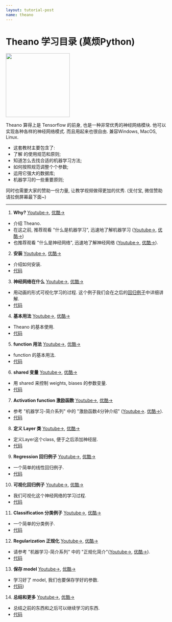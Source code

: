 ```yaml
---
layout: tutorial-post
name: theano
---
```


# Theano 学习目录 (莫烦Python)
<img src="{{site.baseurl}}/static/img/course-cover/theano.jpg" height="200">

Theano 算得上是 Tensorflow 的前身, 也是一种非常优秀的神经网络模块. 他可以实现各种各样的神经网络模式. 而且用起来也很自由. 兼容Windows, MacOS, Linux.

* 这套教材主要包含了:
 * 了解 的使用规范和原则;
 * 知道怎么去找合适的机器学习方法;
 * 如何按照规范调整个个参数;
 * 运用它强大的数据库;
 * 机器学习的一些重要原则;


同时也需要大家的赞助一份力量, 让教学视频做得更加的优秀. (支付宝, 微信赞助请拉倒屏幕最下面~)

---

1. **Why?** [Youtube->](https://www.youtube.com/watch?v=84yGQZE43OU&list=PLXO45tsB95cKpDID642AjNkygrSR5X15T&index=2), [优酷->](http://v.youku.com/v_show/id_XMTY1OTQ4NDI2OA==.html?f=27743371&o=1)
  * 介绍 Theano.
  * 在这之前, 推荐观看 "什么是机器学习", 迅速地了解机器学习 ([Youtube->](https://www.youtube.com/watch?v=YY7-VKXybjc&list=PLXO45tsB95cIFm8Y8vMkNNPPXAtYXwKin&index=1), [优酷->](http://v.youku.com/v_show/id_XMTYyMjk2NDIwOA==.html?f=27892935&o=1))
  * 也推荐观看 "什么是神经网络", 迅速地了解神经网络 ([Youtube->](https://www.youtube.com/watch?v=RSRkp8VAavQ&index=2&list=PLXO45tsB95cIFm8Y8vMkNNPPXAtYXwKin), [优酷->](http://v.youku.com/v_show/id_XMTU5NDc3MDQwOA==.html?f=27892935&o=1)).
  


2. **安装** [Youtube->](https://www.youtube.com/watch?v=uefJFOaypj8&list=PLXO45tsB95cKpDID642AjNkygrSR5X15T&index=3), [优酷->](http://v.youku.com/v_show/id_XMTY1OTUyNjIzNg==.html?f=27743371&o=1) 
  * 介绍如何安装. 
  * [代码](https://github.com/MorvanZhou/tutorials/blob/master/theanoTUT/theano2_install.py)
  


3. **神经网络在什么** [Youtube->](https://www.youtube.com/watch?v=sPu4KpzLaDQ&list=PLXO45tsB95cKpDID642AjNkygrSR5X15T&index=4), [优酷->](http://v.youku.com/v_show/id_XMTY2MTU4MzM4MA==.html?f=27743371&o=1)
  * 用动画的形式可视化学习的过程. 这个例子我们会在之后的[回归例子](https://www.youtube.com/watch?v=EULCWeavwPU&list=PLXO45tsB95cKpDID642AjNkygrSR5X15T&index=10)中详细讲解. 
  * [代码](https://github.com/MorvanZhou/tutorials/blob/master/theanoTUT/theano3_what_does_ML_do.py)
  


4. **基本用法** [Youtube->](https://www.youtube.com/watch?v=je2oHCX5m74&list=PLXO45tsB95cKpDID642AjNkygrSR5X15T&index=5), [优酷->](http://v.youku.com/v_show/id_XMTY2MTY1NDY1Ng==.html?f=27743371&o=1)
  * Theano 的基本使用. 
  * [代码](https://github.com/MorvanZhou/tutorials/blob/master/theanoTUT/theano4_basic_usage.py)
  


5. **function 用法** [Youtube->](https://www.youtube.com/watch?v=je2oHCX5m74&list=PLXO45tsB95cKpDID642AjNkygrSR5X15T&index=6), [优酷->](http://v.youku.com/v_show/id_XMTY2MjY5NTI5Ng==.html?f=27743371&o=1)
  * function 的基本用法. 
  * [代码](https://github.com/MorvanZhou/tutorials/blob/master/theanoTUT/theano5_function.py)
  


6. **shared 变量** [Youtube->](https://www.youtube.com/watch?v=2exmT0L-QV0&list=PLXO45tsB95cKpDID642AjNkygrSR5X15T&index=7), [优酷->](http://v.youku.com/v_show/id_XMTY2Mjc3NTU4NA==.html?f=27743371&o=1)
  * 用 shared 来控制 weights, biases 的参数变量. 
  * [代码](https://github.com/MorvanZhou/tutorials/blob/master/theanoTUT/theano6_shared_variable.py)
  


7. **Activation function 激励函数** [Youtube->](https://www.youtube.com/watch?v=GbYWEOjjsAI&list=PLXO45tsB95cKpDID642AjNkygrSR5X15T&index=8), [优酷->](http://v.youku.com/v_show/id_XMTY2MzkxNDE1Ng==.html?f=27743371&o=1)
  * 参考 "机器学习-简介系列" 中的 "激励函数4分钟介绍" ([Youtube->](https://www.youtube.com/watch?v=tI9AbaBfnPc&index=9&list=PLXO45tsB95cIFm8Y8vMkNNPPXAtYXwKin). [优酷->](http://v.youku.com/v_show/id_XMTcxMTExNjA5Mg==.html?f=27892935&o=1)). 
  * [代码](https://github.com/MorvanZhou/tutorials/blob/master/theanoTUT/theano7_activation_function.py)
  


8. **定义 Layer 类** [Youtube->](https://www.youtube.com/watch?v=Xm2InCJqFY4&list=PLXO45tsB95cKpDID642AjNkygrSR5X15T&index=9), [优酷->](http://v.youku.com/v_show/id_XMTY2Mzk3MDI2MA==.html?f=27743371&o=1)
  * 定义Layer这个class, 便于之后添加神经层. 
  * [代码](https://github.com/MorvanZhou/tutorials/blob/master/theanoTUT/theano8_Layer_class.py)
  


9. **Regression 回归例子** [Youtube->](https://www.youtube.com/watch?v=lWvlKqvvXyw&list=PLXO45tsB95cKpDID642AjNkygrSR5X15T&index=10), [优酷->](http://v.youku.com/v_show/id_XMTY2NDE2MjA5Ng==.html?f=27743371&o=1)
  * 一个简单的线性回归例子. 
  * [代码](https://github.com/MorvanZhou/tutorials/tree/master/theanoTUT/theano9_regression_nn)
  


10. **可视化回归例子** [Youtube->](https://www.youtube.com/watch?v=EULCWeavwPU&list=PLXO45tsB95cKpDID642AjNkygrSR5X15T&index=11), [优酷->](http://v.youku.com/v_show/id_XMTY2NDE5MDY2NA==.html?f=27743371&o=1)
  * 我们可视化这个神经网络的学习过程. 
  * [代码](https://github.com/MorvanZhou/tutorials/tree/master/theanoTUT/theano10_regression_visualization)
  


11. **Classification 分类例子** [Youtube->](https://www.youtube.com/watch?v=nslbfsN8wiU&list=PLXO45tsB95cKpDID642AjNkygrSR5X15T&index=12), [优酷->](http://v.youku.com/v_show/id_XMTY2NDI3ODc2NA==.html?f=27743371&o=1)
  * 一个简单的分类例子. 
  * [代码](https://github.com/MorvanZhou/tutorials/tree/master/theanoTUT/theano11_classification_nn)
  


12. **Regularization 正规化** [Youtube->](https://www.youtube.com/watch?v=ho4ms9gVjKE&list=PLXO45tsB95cKpDID642AjNkygrSR5X15T&index=11), [优酷->](http://v.youku.com/v_show/id_XMTY2NTAwNTk0MA==.html?f=27743371&o=1)
  * 请参考 "机器学习-简介系列" 中的 "正规化简介"([Youtube->](https://www.youtube.com/watch?v=e9OKufD6lRM&list=PLXO45tsB95cIFm8Y8vMkNNPPXAtYXwKin&index=10), [优酷->](http://v.youku.com/v_show/id_XMTczNjA2Nzc5Ng==.html?f=27892935&o=1)). 
  * [代码](https://github.com/MorvanZhou/tutorials/tree/master/theanoTUT/theano12_regularization)
  


13. **保存 model** [Youtube->](https://www.youtube.com/watch?v=sj9BGXGyLho&list=PLXO45tsB95cKpDID642AjNkygrSR5X15T&index=14), [优酷->](http://v.youku.com/v_show/id_XMTY2NTAyNTM0MA==.html?f=27743371&o=1)
  * 学习好了 model, 我们也要保存学好的参数. 
  * [代码](https://github.com/MorvanZhou/tutorials/tree/master/theanoTUT/theano13_save))
  


14. **总结和更多** [Youtube->](https://www.youtube.com/watch?v=2VzuMu589MQ&list=PLXO45tsB95cKpDID642AjNkygrSR5X15T&index=15), [优酷->](http://v.youku.com/v_show/id_XMTY2NTA0ODA5Mg==.html?f=27743371&o=1)
  * 总结之前的东西和之后可以继续学习的东西. 
  * [代码](https://github.com/MorvanZhou/tutorials/blob/master/theanoTUT/theano14_summary.py)
  


